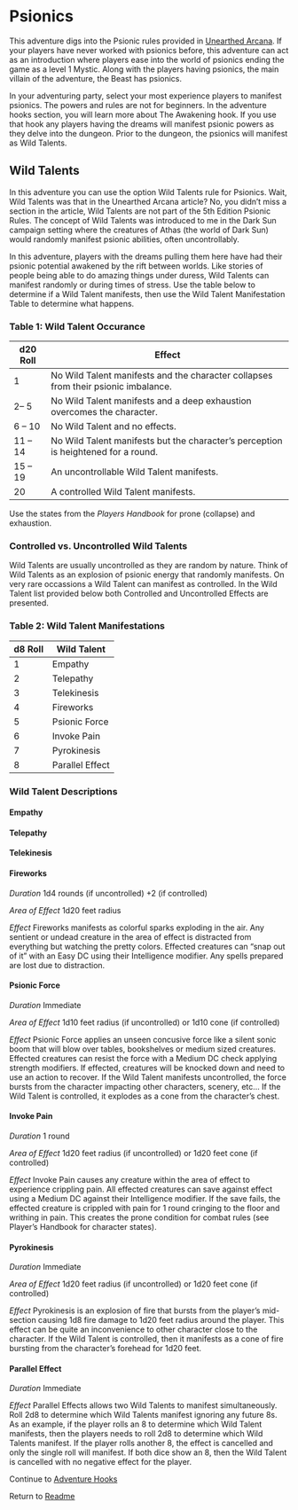 # Psionics

This adventure digs into the Psionic rules provided in [Unearthed Arcana](http://media.wizards.com/2017/dnd/downloads/UAMystic3.pdf). If your players have never worked with psionics before, this adventure can act as an introduction where players ease into the world of psionics ending the game as a level 1 Mystic. Along with the players having psionics, the main villain of the adventure, the Beast has psionics.

In your adventuring party, select your most experience players to manifest psionics. The powers and rules are not for beginners. In the adventure hooks section, you will learn more about The Awakening hook. If you use that hook any players having the dreams will manifest psionic powers as they delve into the dungeon. Prior to the dungeon, the psionics will manifest as Wild Talents. 

## Wild Talents

In this adventure you can use the option Wild Talents rule for Psionics. Wait, Wild Talents was that in the Unearthed Arcana article? No, you didn’t miss a section in the article, Wild Talents are not part of the 5th Edition Psionic Rules. The concept of Wild Talents was introduced to me in the Dark Sun campaign setting where the creatures of Athas (the world of Dark Sun) would randomly manifest psionic abilities, often uncontrollably.

In this adventure, players with the dreams pulling them here have had their psionic potential awakened by the rift between worlds. Like stories of people being able to do amazing things under duress, Wild Talents can manifest randomly or during times of stress. Use the table below to determine if a Wild Talent manifests, then use the Wild Talent Manifestation Table to determine what happens.

### Table 1: Wild Talent Occurance

| d20 Roll | Effect                                                                             |
| -------- | ---------------------------------------------------------------------------------- |
| 1	       | No Wild Talent manifests and the character collapses from their psionic imbalance. |
| 2– 5     | No Wild Talent manifests and a deep exhaustion overcomes the character.            |
| 6 – 10   | No Wild Talent and no effects.                                                     |
| 11 – 14  | No Wild Talent manifests but the character’s perception is heightened for a round. |
| 15 – 19  | An uncontrollable Wild Talent manifests.                                           |
| 20       | A controlled Wild Talent manifests.                                                |

Use the states from the *Players Handbook* for prone (collapse) and exhaustion.

### Controlled vs. Uncontrolled Wild Talents

Wild Talents are usually uncontrolled as they are random by nature. Think of Wild Talents as an explosion of psionic energy that randomly manifests. On very rare occassions a Wild Talent can manifest as controlled. In the Wild Talent list provided below both Controlled and Uncontrolled Effects are presented. 

### Table 2: Wild Talent Manifestations

| d8 Roll   | Wild Talent     |
| --------- | --------------- |
| 1         | Empathy         |
| 2         | Telepathy       |
| 3         | Telekinesis     |
| 4         | Fireworks       |
| 5         | Psionic Force   |
| 6         | Invoke Pain     |
| 7         | Pyrokinesis     |
| 8         | Parallel Effect |

### Wild Talent Descriptions

#### Empathy

#### Telepathy

#### Telekinesis

#### Fireworks

*Duration* 1d4 rounds (if uncontrolled) +2 (if controlled)

*Area of Effect* 1d20 feet radius

*Effect* Fireworks manifests as colorful sparks exploding in the air. Any sentient or undead creature in the area of effect is distracted from everything but watching the pretty colors. Effected creatures can “snap out of it” with an Easy DC using their Intelligence modifier. Any spells prepared are lost due to distraction.

#### Psionic Force

*Duration* Immediate

*Area of Effect* 1d10 feet radius (if uncontrolled) or 1d10 cone (if controlled)

*Effect* Psionic Force applies an unseen concusive force like a silent sonic boom that will blow over tables, bookshelves or medium sized creatures. Effected creatures can resist the force with a Medium DC check applying strength modifiers. If effected, creatures will be knocked down and need to use an action to recover. If the Wild Talent manifests uncontrolled, the force bursts from the character impacting other characters, scenery, etc... If the Wild Talent is controlled, it explodes as a cone from the character’s chest.

#### Invoke Pain

*Duration* 1 round

*Area of Effect* 1d20 feet radius (if uncontrolled) or 1d20 feet cone (if controlled)

*Effect* Invoke Pain causes any creature within the area of effect to experience crippling pain. All effected creatures can save against effect using a Medium DC against their Intelligence modifier. If the save fails, the effected creature is crippled with pain for 1 round cringing to the floor and writhing in pain. This creates the prone condition for combat rules (see Player’s Handbook for character states).

#### Pyrokinesis

*Duration* Immediate

*Area of Effect* 1d20 feet radius (if uncontrolled) or 1d20 feet cone (if controlled)

*Effect* Pyrokinesis is an explosion of fire that bursts from the player’s mid-section causing 1d8 fire damage to 1d20 feet radius around the player. This effect can be quite an inconvenience to other character close to the character. If the Wild Talent is controlled, then it manifests as a cone of fire bursting from the character’s forehead for 1d20 feet.

#### Parallel Effect

*Duration* Immediate

*Effect* Parallel Effects allows two Wild Talents to manifest simultaneously. Roll 2d8 to determine which Wild Talents manifest ignoring any future 8s. As an example, if the player rolls an 8 to determine which Wild Talent manifests, then the players needs to roll 2d8 to determine which Wild Talents manifest. If the player rolls another 8, the effect is cancelled and only the single roll will manifest. If both dice show an 8, then the Wild Talent is cancelled with no negative effect for the player.

Continue to [Adventure Hooks](AdventureHooks.md)

Return to [Readme](Readme.md)